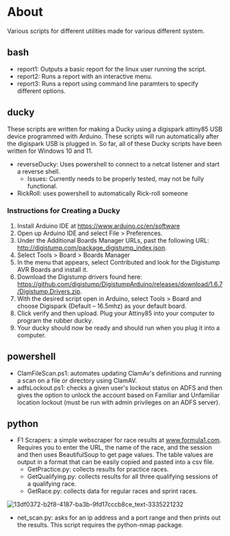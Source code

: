 # About
Various scripts for different utilities made for various different system.

## bash
 - report1: Outputs a basic report for the linux user running the script.
 - report2: Runs a report with an interactive menu.
 - report3: Runs a report using command line paramters to specify different options.

## ducky
These scripts are written for making a Ducky using a digispark attiny85 USB device programmed with Arduino. These scripts will run automatically after the digispark USB is
plugged in. So far, all of these Ducky scripts have been written for Windows 10 and 11.
 - reverseDucky: Uses powershell to connect to a netcat listener and start a reverse shell.
      - Issues: Currently needs to be properly tested, may not be fully functional.
 - RickRoll: uses powershell to automatically Rick-roll someone
### Instructions for Creating a Ducky
  1. Install Arduino IDE at https://www.arduino.cc/en/software
  2. Open up Arduino IDE and select File > Preferences.
  3. Under the Additional Boards Manager URLs, past the following URL: http://digistump.com/package_digistump_index.json.
  4. Select Tools > Board > Boards Manager
  5. In the menu that appears, select Contributed and look for the Digistump AVR Boards and install it.
  6. Download the Digistump drivers found here: https://github.com/digistump/DigistumpArduino/releases/download/1.6.7/Digistump.Drivers.zip.
  7. With the desired script open in Arduino, select Tools > Board and choose Digispark (Default – 16.5mhz) as your default board.
  8. Click verify and then upload. Plug your Attiny85 into your computer to program the rubber ducky.
  9. Your ducky should now be ready and should run when you plug it into a computer.

## powershell
 - ClamFileScan.ps1: automates updating ClamAv's definitions and running a scan on a file or directory using ClamAV.
 - adfsLockout.ps1: checks a given user's lockout status on ADFS and then gives the option to unlock the account based on Familiar and Unfamiliar location lockout (must be run with admin privileges on an ADFS server).

## python
 - F1 Scrapers: a simple webscraper for race results at www.formula1.com. Requires you to enter the URL, the name of the race, and the session and then uses BeautifulSoup to get page values. The table values are output in a format that can be easily copied and pasted into a csv file.
   - GetPractice.py: collects results for practice races.
   - GetQualifying.py: collects results for all three qualifying sessions of a qualifying race.
   - GetRace.py: collects data for regular races and sprint races.

![13df0372-b2f8-4187-ba3b-9fd17cccb8ce_text-3335221232](https://github.com/user-attachments/assets/4d2e7bd2-b5a1-4025-81a6-74f6ba0e2236)

 - net_scan.py: asks for an ip address and a port range and then prints out the results. This script requires the python-nmap package.
